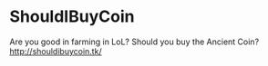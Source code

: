 # ShouldIBuyCoin
Are you good in farming in LoL? Should you buy the Ancient Coin? http://shouldibuycoin.tk/
